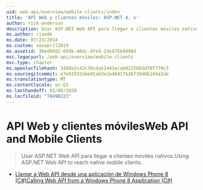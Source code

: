 ```yaml
---
uid: web-api/overview/mobile-clients/index
title: 'API Web y clientes móviles: ASP.NET 4. x'
author: rick-anderson
description: Usar ASP.NET Web API para llegar a clientes móviles nativos.
ms.author: riande
ms.date: 07/23/2014
ms.custom: seoapril2019
ms.assetid: 36ed9dd2-095b-48dc-8fe5-2de475b4098d
msc.legacyurl: /web-api/overview/mobile-clients
msc.type: chapter
ms.openlocfilehash: 3488e2c43c39cda51443ecab0225b03d707779c3
ms.sourcegitcommit: e7e91932a6e91a63e2e46417626f39d6b244a3ab
ms.translationtype: MT
ms.contentlocale: es-ES
ms.lasthandoff: 03/06/2020
ms.locfileid: "78498223"
---
```

# <a name="web-api-and-mobile-clients"></a><span data-ttu-id="a222a-103">API Web y clientes móviles</span><span class="sxs-lookup"><span data-stu-id="a222a-103">Web API and Mobile Clients</span></span>

> <span data-ttu-id="a222a-104">Usar ASP.NET Web API para llegar a clientes móviles nativos.</span><span class="sxs-lookup"><span data-stu-id="a222a-104">Using ASP.NET Web API to reach native mobile clients.</span></span>

- [<span data-ttu-id="a222a-105">Llamar a Web API desde una aplicación de Windows Phone 8 (C#)</span><span class="sxs-lookup"><span data-stu-id="a222a-105">Calling Web API from a Windows Phone 8 Application (C#)</span></span>](calling-web-api-from-a-windows-phone-8-application.md)
